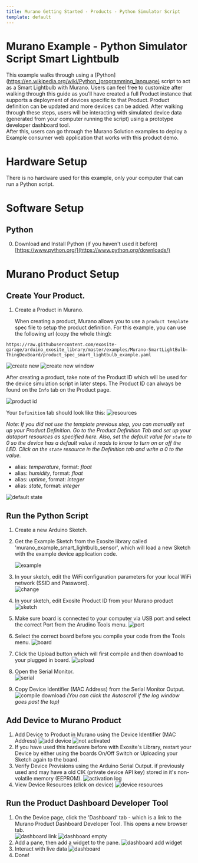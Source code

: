 ```yaml
---
title: Murano Getting Started - Products - Python Simulator Script
template: default
---
```


# Murano Example - Python Simulator Script Smart Lightbulb

This example walks through using a [Python](https://en.wikipedia.org/wiki/Python_(programming_language) script to act as a Smart Lightbulb with Murano.  Users can feel free to customize after walking through this guide as you'll have created a full Product instance that supports a deployment of devices specific to that Product.
Product definition can be updated and more devices can be added.  After walking through these steps,
users will be interacting with simulated device data (generated from your computer running the script) using a prototype developer dashboard tool.  
After this, users can go through the Murano Solution examples to deploy a Example consumer web application that works with this product demo.

# Hardware Setup
There is no hardware used for this example, only your computer that can run a Python script.

# Software Setup
## Python
0. Download and Install Python (if you haven't used it before) [https://www.python.org/](https://www.python.org/downloads/)



# Murano Product Setup
## Create Your Product.

1. Create a Product in Murano.  

   When creating a product, Murano allows you to use a `product template` spec file to setup the product definition. For this example, you can use the following url (copy the whole thing):

  ```https://raw.githubusercontent.com/exosite-garage/arduino_exosite_library/master/examples/Murano-SmartLightBulb-ThingDevBoard/product_spec_smart_lightbulb_example.yaml```

  ![create new](assets/add_new_product.png)
  ![create new window](assets/add_new_product_window.png)

  After creating a product, take note of the Product ID which will be used for the device simulation script in later steps.  The Product ID can always be found on the `Info` tab on the Product page.

  ![product id](assets/get_product_id.png)

  Your `Definition` tab should look like this:
  ![resources](assets/adding_resources.png)

  _Note: If you did not use the template previous step, you can manually set up your Product Definition. Go to the Product Definition Tab and set up your dataport resources as specified here. Also, set the default value for `state` to 0 so the device has a default value it reads to know to turn   on or off the LED. Click on the `state` resource in the Definition tab and write a 0 to the value._

  * alias: _temperature_, format: _float_
  * alias: _humidity_, format: _float_
  * alias: _uptime_, format: _integer_
  * alias: _state_, format: _integer_

  ![default state](assets/set_light_status_default_value.png)

## Run the Python Script

1. Create a new Arduino Sketch.
2. Get the Example Sketch from the Exosite library called 'murano_example_smart_lightbulb_sensor', which will load a new Sketch with the example device application code.

   ![example](assets/select_example.png)

5. In your sketch, edit the WiFi configuration parameters for your local WiFi network (SSID and Password).  
   ![change](assets/your_customizations.png)

6. In your sketch, edit Exosite Product ID from your Murano product
   ![sketch](assets/sketch_edit_parameters.png)

7. Make sure board is connected to your computer via USB port and select the correct Port from the Arudino Tools menu.
   ![port](assets/arduino_serial_port_selector.png)

8. Select the correct board before you compile your code from the Tools menu.
   ![board](assets/board_selection.png)

9. Click the Upload button which will first compile and then download to your plugged in board.
   ![upload](assets/compile_upload_button.png)

8. Open the Serial Monitor.  
   ![serial](assets/serial_monitor.png)

9. Copy Device Identifier (MAC Address) from the Serial Monitor Output.  
   ![compile download](assets/run_debug_get_unique_identifier.png)
   _(You can click the Autoscroll if the log window goes past the top)_

## Add Device to Murano Product
1. Add Device to Product in Murano using the Device Identifier (MAC Address)
  ![add device](assets/add_unique_device.png)
  ![not activated](assets/not_activated_devices.png)
2. If you have used this hardware before with Exosite's Library, restart your Device by either using the boards On/Off Switch or Uploading your Sketch again to the board.  
2. Verify Device Provisions using the Arduino Serial Output.
if previously used and may have a old CIK (private device API key) stored in it's non-volatile memory (EEPROM).
   ![activation log](assets/debug_output_activation_text.png)
3. View Device Resources (click on device)
   ![device resources](assets/device_resources_new_data.png)

## Run the Product Dashboard Developer Tool
1. On the Device page, click the 'Dashboard' tab - which is a link to the Murano Product Dashboard Developer Tool.  This opens a new browser tab.  
   ![dashboard link](assets/dashboard_link.png)
   ![dashboard empty](assets/dashboard_empty.png)
2. Add a pane, then add a widget to the pane.
  ![dashboard add widget](assets/dashboard_add_widget.png)
3. Interact with live data
  ![dashboard](assets/dashboard_live_data.png)
4. Done!
